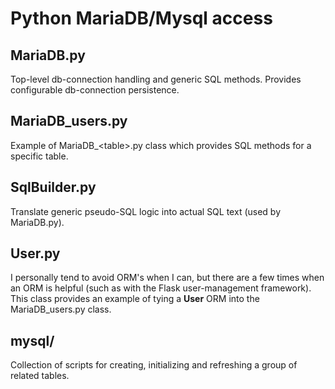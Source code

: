 # Python MariaDB/Mysql access 

## MariaDB.py
Top-level db-connection handling and generic SQL methods. Provides configurable db-connection persistence.

## MariaDB_users.py
Example of MariaDB_\<table\>.py class which provides SQL methods for a specific table.

## SqlBuilder.py 
Translate generic pseudo-SQL logic into actual SQL text (used by MariaDB.py). 

## User.py 
I personally tend to avoid ORM's when I can, but there are a few times when an ORM is helpful (such as with the Flask user-management framework). This class provides an example of tying a **User** ORM into the MariaDB_users.py class.  

## mysql/ 
Collection of scripts for creating, initializing and refreshing a group of related tables.

